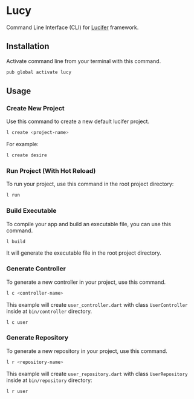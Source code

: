 # Lucy 

Command Line Interface (CLI) for [Lucifer](https://pub.dev/packages/lucifer) framework.

## Installation

Activate command line from your terminal with this command.

```bash
pub global activate lucy
```

## Usage 

### Create New Project

Use this command to create a new default lucifer project.

```bash
l create <project-name>
```

For example: 

```bash
l create desire
```

### Run Project (With Hot Reload)

To run your project, use this command in the root project directory:

```bash
l run
```

### Build Executable 

To compile your app and build an executable file, you can use this command.

```bash
l build
```

It will generate the executable file in the root project directory.

### Generate Controller

To generate a new controller in your project, use this command.

```bash
l c <controller-name>
```

This example will create `user_controller.dart` with class `UserController` inside at `bin/controller` directory.

```bash
l c user
```

### Generate Repository

To generate a new repository in your project, use this command.

```bash
l r <repository-name>
```

This example will create `user_repository.dart` with class `UserRepository` inside at `bin/repository` directory:

```bash
l r user
```
